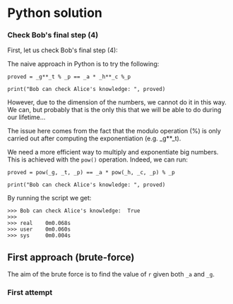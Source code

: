 # Python solution


### Check Bob's final step (4)

First, let us check Bob's final step (4):


The naive approach in Python is to try the following:

```
proved = _g**_t % _p == _a * _h**_c %_p

print("Bob can check Alice's knowledge: ", proved)
```

However, due to the dimension of the numbers, we cannot do it in this way. We can, but probably that is the only this that we will 
be able to do during our lifetime...

The issue here comes from the fact that the modulo operation (%) is only carried out after computing the exponentiation (e.g. _g**_t). 

We need a more efficient way to multiply and exponentiate big numbers. This is achieved with the `pow()` operation. Indeed, we can run:

```
proved = pow(_g, _t, _p) == _a * pow(_h, _c, _p) % _p

print("Bob can check Alice's knowledge: ", proved)
```

By running the script we get:

```
>>> Bob can check Alice's knowledge:  True
>>>
>>> real    0m0.068s
>>> user    0m0.060s
>>> sys     0m0.004s
```

## First approach (brute-force)

The aim of the brute force is to find the value of `r` given both `_a` and `_g`. 

### First attempt








